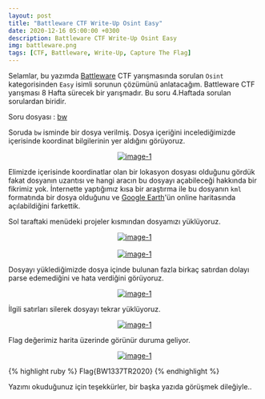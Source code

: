 ```yaml
---
layout: post
title: "Battleware CTF Write-Up Osint Easy"
date: 2020-12-16 05:00:00 +0300
description: Battleware CTF Write-Up Osint Easy
img: battleware.png
tags: [CTF, Battleware, Write-Up, Capture The Flag]
---
```

Selamlar, bu yazımda [Battleware] CTF yarışmasında sorulan `Osint` kategorisinden `Easy` isimli sorunun çözümünü anlatacağım. Battleware CTF yarışması 8 Hafta sürecek bir yarışmadır. Bu soru 4.Haftada sorulan sorulardan biridir.

Soru dosyası : [bw]

Soruda `bw` isminde bir dosya verilmiş. Dosya içeriğini incelediğimizde içerisinde koordinat bilgilerinin yer aldığını görüyoruz.

<center>
  <div>
      <a class="example-image-link" href="{{site.baseurl}}/assets/img/bw-10.png" data-lightbox="example-1"><img class="example-image" src="{{site.baseurl}}/assets/img/bw-10.png" alt="image-1" /></a>
	</div>
</center>

Elimizde içerisinde koordinatlar olan bir lokasyon dosyası olduğunu gördük fakat dosyanın uzantısı ve hangi aracın bu dosyayı açabileceği hakkında bir fikrimiz yok. İnternette yaptığımız kısa bir araştırma ile bu dosyanın `kml` formatında bir dosya olduğunu ve [Google Earth]'ün online haritasında açılabildiğini farkettik. 

Sol taraftaki menüdeki projeler kısmından dosyamızı yüklüyoruz.

<center>
  <div>
      <a class="example-image-link" href="{{site.baseurl}}/assets/img/bw-11.png" data-lightbox="example-1"><img class="example-image" src="{{site.baseurl}}/assets/img/bw-11.png" alt="image-1" /></a>
	</div>
</center>
<br>
<center>
  <div>
      <a class="example-image-link" href="{{site.baseurl}}/assets/img/bw-12.png" data-lightbox="example-1"><img class="example-image" src="{{site.baseurl}}/assets/img/bw-12.png" alt="image-1" /></a>
	</div>
</center>

Dosyayı yüklediğimizde dosya içinde bulunan fazla birkaç satırdan dolayı parse edemediğini ve hata verdiğini görüyoruz.

<center>
  <div>
      <a class="example-image-link" href="{{site.baseurl}}/assets/img/bw-13.png" data-lightbox="example-1"><img class="example-image" src="{{site.baseurl}}/assets/img/bw-13.png" alt="image-1" /></a>
	</div>
</center>

İlgili satırları silerek dosyayı tekrar yüklüyoruz.

<center>
  <div>
      <a class="example-image-link" href="{{site.baseurl}}/assets/img/bw-14.png" data-lightbox="example-1"><img class="example-image" src="{{site.baseurl}}/assets/img/bw-14.png" alt="image-1" /></a>
	</div>
</center>

Flag değerimiz harita üzerinde görünür duruma geliyor.

<center>
  <div>
      <a class="example-image-link" href="{{site.baseurl}}/assets/img/bw-15.png" data-lightbox="example-1"><img class="example-image" src="{{site.baseurl}}/assets/img/bw-15.png" alt="image-1" /></a>
	</div>
</center>

{% highlight ruby %}
Flag{BW1337TR2020}
{% endhighlight %}

Yazımı okuduğunuz için teşekkürler, bir başka yazıda görüşmek dileğiyle..

[Battleware]: https://battleware.zone/
[Google Earth]: https://earth.google.com/web/
[bw]: {{site.baseurl}}/assets/files/bw
